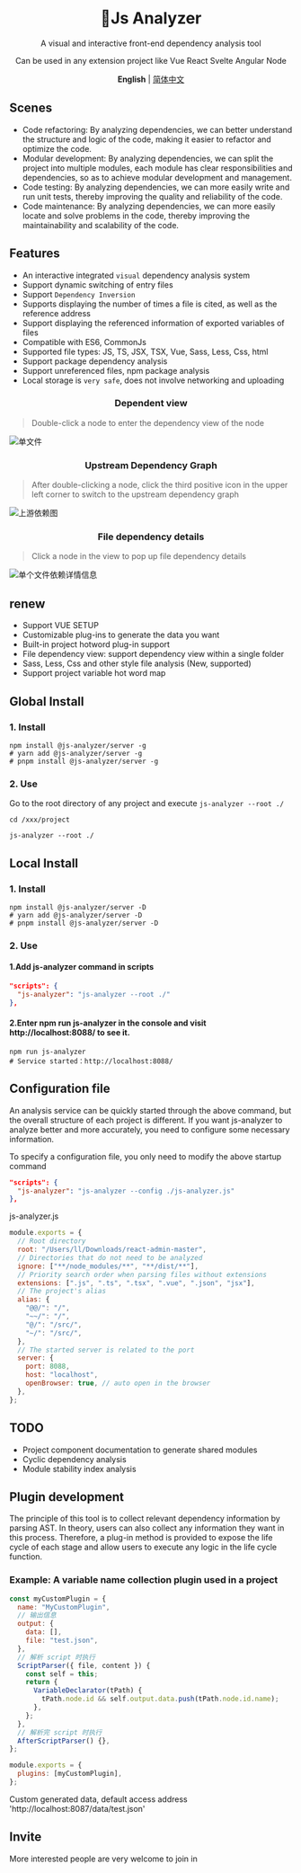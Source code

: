 <div align="center" style="text-align: center;">
    <h1 style="text-align: center;">🧬Js Analyzer</h1>
    <p style="text-align: center;"> A visual and interactive front-end dependency analysis tool</p>
    <p style="text-align: center;">Can be used in any extension project like Vue React Svelte Angular Node</p>
    <p align='center'>
<b>English</b> | <a href="https://github.com/chennlang/js-analyzer/blob/main/README_zh.md">简体中文</a>
</p>
</div>

## Scenes

- Code refactoring: By analyzing dependencies, we can better understand the structure and logic of the code, making it easier to refactor and optimize the code.
- Modular development: By analyzing dependencies, we can split the project into multiple modules, each module has clear responsibilities and dependencies, so as to achieve modular development and management.
- Code testing: By analyzing dependencies, we can more easily write and run unit tests, thereby improving the quality and reliability of the code.
- Code maintenance: By analyzing dependencies, we can more easily locate and solve problems in the code, thereby improving the maintainability and scalability of the code.

## Features

- An interactive integrated `visual` dependency analysis system
- Support dynamic switching of entry files
- Support `Dependency Inversion`
- Supports displaying the number of times a file is cited, as well as the reference address
- Support displaying the referenced information of exported variables of files
- Compatible with ES6, CommonJs
- Supported file types: JS, TS, JSX, TSX, Vue, Sass, Less, Css, html
- Support package dependency analysis
- Support unreferenced files, npm package analysis
- Local storage is `very safe`, does not involve networking and uploading

<h3 style="text-align: center;">Dependent view</h3>

> Double-click a node to enter the dependency view of the node

![单文件](http://oss.ailan.top/20230713103748.png)

<h3 style="text-align: center;">Upstream Dependency Graph</h3>

> After double-clicking a node, click the third positive icon in the upper left corner to switch to the upstream dependency graph

![上游依赖图](http://oss.ailan.top/20230713104701.png)

<h3 style="text-align: center;">File dependency details</h3>

> Click a node in the view to pop up file dependency details

![单个文件依赖详情信息](http://oss.ailan.top/20230713104922.png)

## renew

- Support VUE SETUP
- Customizable plug-ins to generate the data you want
- Built-in project hotword plug-in support
- File dependency view: support dependency view within a single folder
- Sass, Less, Css and other style file analysis (New, supported)
- Support project variable hot word map

## Global Install

### 1. Install

```shell
npm install @js-analyzer/server -g
# yarn add @js-analyzer/server -g
# pnpm install @js-analyzer/server -g
```

### 2. Use

Go to the root directory of any project and execute `js-analyzer --root ./`

```shell
cd /xxx/project

js-analyzer --root ./
```

## Local Install

### 1. Install

```shell
npm install @js-analyzer/server -D
# yarn add @js-analyzer/server -D
# pnpm install @js-analyzer/server -D
```

### 2. Use

#### 1.Add js-analyzer command in scripts

```json
"scripts": {
  "js-analyzer": "js-analyzer --root ./"
},
```

#### 2.Enter npm run js-analyzer in the console and visit http://localhost:8088/ to see it.

```shell
npm run js-analyzer
# Service started：http://localhost:8088/
```

## Configuration file

An analysis service can be quickly started through the above command, but the overall structure of each project is different. If you want js-analyzer to analyze better and more accurately, you need to configure some necessary information.

To specify a configuration file, you only need to modify the above startup command

```json
"scripts": {
  "js-analyzer": "js-analyzer --config ./js-analyzer.js"
},
```

js-analyzer.js

```js
module.exports = {
  // Root directory
  root: "/Users/ll/Downloads/react-admin-master",
  // Directories that do not need to be analyzed
  ignore: ["**/node_modules/**", "**/dist/**"],
  // Priority search order when parsing files without extensions
  extensions: [".js", ".ts", ".tsx", ".vue", ".json", "jsx"],
  // The project's alias
  alias: {
    "@@/": "/",
    "~~/": "/",
    "@/": "/src/",
    "~/": "/src/",
  },
  // The started server is related to the port
  server: {
    port: 8088,
    host: "localhost",
    openBrowser: true, // auto open in the browser
  },
};
```

## TODO

- Project component documentation to generate shared modules
- Cyclic dependency analysis
- Module stability index analysis

## Plugin development

The principle of this tool is to collect relevant dependency information by parsing AST. In theory, users can also collect any information they want in this process. Therefore, a plug-in method is provided to expose the life cycle of each stage and allow users to execute any logic in the life cycle function.

### Example: A variable name collection plugin used in a project

```js
const myCustomPlugin = {
  name: "MyCustomPlugin",
  // 输出信息
  output: {
    data: [],
    file: "test.json",
  },
  // 解析 script 时执行
  ScriptParser({ file, content }) {
    const self = this;
    return {
      VariableDeclarator(tPath) {
        tPath.node.id && self.output.data.push(tPath.node.id.name);
      },
    };
  },
  // 解析完 script 时执行
  AfterScriptParser() {},
};

module.exports = {
  plugins: [myCustomPlugin],
};
```

Custom generated data, default access address 'http://localhost:8087/data/test.json'

## Invite

More interested people are very welcome to join in
